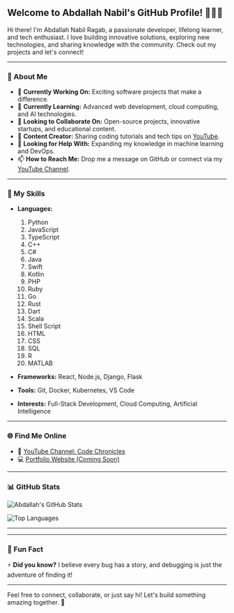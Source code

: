 ## Welcome to Abdallah Nabil's GitHub Profile! 👨‍💻✨

Hi there! I'm Abdallah Nabil Ragab, a passionate developer, lifelong learner, and tech enthusiast. I love building innovative solutions, exploring new technologies, and sharing knowledge with the community. Check out my projects and let's connect!

---

### 🌟 About Me
- 🔭 **Currently Working On:** Exciting software projects that make a difference.
- 🌱 **Currently Learning:** Advanced web development, cloud computing, and AI technologies.
- 👯 **Looking to Collaborate On:** Open-source projects, innovative startups, and educational content.
- 🎥 **Content Creator:** Sharing coding tutorials and tech tips on [YouTube](https://www.youtube.com/@CodeChronicles-r4g).
- 🤔 **Looking for Help With:** Expanding my knowledge in machine learning and DevOps.
- 📫 **How to Reach Me:** Drop me a message on GitHub or connect via my [YouTube Channel](https://www.youtube.com/@CodeChronicles-r4g).

---

### 🚀 My Skills
- **Languages:**
  1. Python
  2. JavaScript
  3. TypeScript
  4. C++
  5. C#
  6. Java
  7. Swift
  8. Kotlin
  9. PHP
  10. Ruby
  11. Go
  12. Rust
  13. Dart
  14. Scala
  15. Shell Script
  16. HTML
  17. CSS
  18. SQL
  19. R
  20. MATLAB

- **Frameworks:** React, Node.js, Django, Flask
- **Tools:** Git, Docker, Kubernetes, VS Code
- **Interests:** Full-Stack Development, Cloud Computing, Artificial Intelligence

---

### 🌐 Find Me Online
- 🎥 [YouTube Channel: Code Chronicles](https://www.youtube.com/@CodeChronicles-r4g)
- 💻 [Portfolio Website (Coming Soon)](https://github.com/abdallahNabilRagab)

---

### 📊 GitHub Stats
![Abdallah's GitHub Stats](https://github-readme-stats.vercel.app/api?username=abdallahNabilRagab&show_icons=true&theme=radical)

![Top Languages](https://github-readme-stats.vercel.app/api/top-langs/?username=abdallahNabilRagab&layout=compact&theme=radical)

---



---

### 🌟 Fun Fact
⚡ **Did you know?** I believe every bug has a story, and debugging is just the adventure of finding it!

---

Feel free to connect, collaborate, or just say hi! Let's build something amazing together. 🌟
